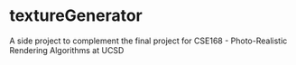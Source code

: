 # textureGenerator

A side project to complement the final project for CSE168 - Photo-Realistic Rendering Algorithms at UCSD

